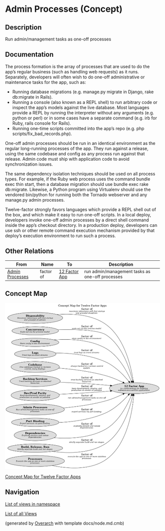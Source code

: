 
# Admin Processes (Concept)
## Description
Run admin/management tasks as one-off processes


## Documentation
The process formation is the array of processes that are used to do the app’s
regular business (such as handling web requests) as it runs. Separately, developers will
often wish to do one-off administrative or maintenance tasks for the app, such as:

* Running database migrations (e.g. manage.py migrate in Django, rake db:migrate in Rails).
* Running a console (also known as a REPL shell) to run arbitrary code or inspect the app’s
  models against the live database. Most languages provide a REPL by running the interpreter
  without any arguments (e.g. python or perl) or in some cases have a separate command
  (e.g. irb for Ruby, rails console for Rails).
* Running one-time scripts committed into the app’s repo (e.g. php scripts/fix_bad_records.php).

One-off admin processes should be run in an identical environment as the regular long-running
processes of the app. They run against a release, using the same codebase and config as any
process run against that release. Admin code must ship with application code to avoid
synchronization issues.

The same dependency isolation techniques should be used on all process types. For example,
if the Ruby web process uses the command bundle exec thin start, then a database migration
should use bundle exec rake db:migrate. Likewise, a Python program using Virtualenv should
use the vendored bin/python for running both the Tornado webserver and any manage.py admin
processes.

Twelve-factor strongly favors languages which provide a REPL shell out of the box, and which
make it easy to run one-off scripts. In a local deploy, developers invoke one-off admin
processes by a direct shell command inside the app’s checkout directory. In a production
deploy, developers can use ssh or other remote command execution mechanism provided by that
deploy’s execution environment to run such a process.
## Other Relations
| From | Name | To | Description |
|---|---|---|---|
| [Admin Processes](../../software-development/twelve-factor-app/admin-processes.md) | factor of | [12 Factor App](../../software-development/twelve-factor-app/twelve-factor-app.md) | run admin/management tasks as one-off processes |

## Concept Map
![Concept Map for Twelve Factor Apps](../../software-development/twelve-factor-app/concept-view.png)

[Concept Map for Twelve Factor Apps](../../software-development/twelve-factor-app/concept-view.md)


## Navigation
[List of views in namespace](./views-in-namespace.md)

[List of all Views](../../views.md)


(generated by [Overarch](https://github.com/soulspace-org/overarch) with template docs/node.md.cmb)
